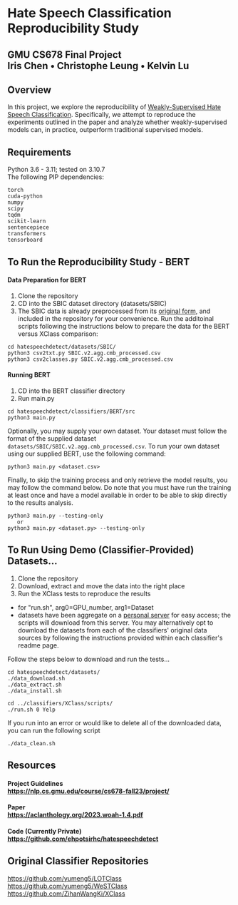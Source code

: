 # Hate Speech Classification Reproducibility Study
## GMU CS678 Final Project<br>Iris Chen • Christophe Leung • Kelvin Lu


## Overview
In this project, we explore the reproducibility of [Weakly-Supervised Hate Speech Classification](https://aclanthology.org/2023.woah-1.4.pdf). Specifically, we attempt to reproduce the experiments outlined in the paper and analyze whether weakly-supervised models can, in practice, outperform traditional supervised models.  


## Requirements
Python 3.6 - 3.11; tested on 3.10.7  
The following PIP dependencies:
```
torch
cuda-python
numpy
scipy
tqdm
scikit-learn
sentencepiece
transformers
tensorboard
```



## To Run the Reproducibility Study - BERT
#### Data Preparation for BERT
1) Clone the repository  
2) CD into the SBIC dataset directory (datasets/SBIC)
3) The SBIC data is already preprocessed from its 
[original form](https://maartensap.com/social-bias-frames/), and included 
in the repository for your convenience. Run the additoinal scripts following 
the instructions below to prepare the data for the BERT versus XClass comparison:
```
cd hatespeechdetect/datasets/SBIC/
python3 csv2txt.py SBIC.v2.agg.cmb_processed.csv
python3 csv2classes.py SBIC.v2.agg.cmb_processed.csv
```
#### Running BERT
1) CD into the BERT classifier directory
2) Run main.py
```
cd hatespeechdetect/classifiers/BERT/src
python3 main.py
```
Optionally, you may supply your own dataset. Your dataset must follow the 
format of the supplied dataset `datasets/SBIC/SBIC.v2.agg.cmb_processed.csv`. 
To run your own dataset using our supplied BERT, use the following command:
```
python3 main.py <dataset.csv>
```
Finally, to skip the training process and only retrieve the model results, 
you may follow the command below. Do note that you must have run the training 
at least once and have a model available in order to be able to skip directly 
to the results analysis.
```
python3 main.py --testing-only
   or
python3 main.py <dataset.py> --testing-only
```


## To Run Using Demo (Classifier-Provided) Datasets...
1) Clone the repository  
2) Download, extract and move the data into the right place  
3) Run the XClass tests to reproduce the results  
- for "run.sh", arg0=GPU_number, arg1=Dataset
- datasets have been aggregate on a [personal server](https://pineapple.wtf/hate-speech-detection-reproducibility/) for easy access; the scripts will download from this server. You may alternatively opt to download the datasets from each of the classifiers' original data sources by following the instructions provided within each classifier's readme page.

Follow the steps below to download and run the tests...
```
cd hatespeechdetect/datasets/
./data_download.sh
./data_extract.sh
./data_install.sh

cd ../classifiers/XClass/scripts/
./run.sh 0 Yelp
```

If you run into an error or would like to delete all of the downloaded data, you can run the following script
```
./data_clean.sh
```


## Resources
#### Project Guidelines<br><https://nlp.cs.gmu.edu/course/cs678-fall23/project/>   
#### Paper<br><https://aclanthology.org/2023.woah-1.4.pdf>  
#### Code (Currently Private)<br><https://github.com/ehpotsirhc/hatespeechdetect>


## Original Classifier Repositories
https://github.com/yumeng5/LOTClass  
https://github.com/yumeng5/WeSTClass  
https://github.com/ZihanWangKi/XClass  

